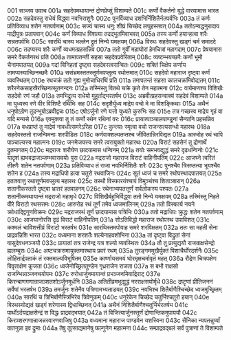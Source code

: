 001  सञ्जय उवाच
001a सहदेवमथायान्तं द्रोणप्रेप्सुं विशाम्पते
001c कर्णो वैकर्तनो युद्धे वारयामास भारत
002a सहदेवस्तु राधेयं विद्ध्वा नवभिराशुगैः
002c पुनर्विव्याध दशभिर्निशितैर्नतपर्वभिः
003a तं कर्णः प्रतिविव्याध शतेन नतपर्वणाम्
003c सज्यं चास्य धनुः शीघ्रं चिच्छेद लघुहस्तवत्
004a ततोऽन्यद्धनुरादाय माद्रीपुत्रः प्रतापवान्
004c कर्णं विव्याध विंशत्या तदद्भुतमिवाभवत्
005a तस्य कर्णो हयान्हत्वा शरैः सन्नतपर्वभिः
005c सारथिं चास्य भल्लेन द्रुतं निन्ये यमक्षयम्
006a विरथः सहदेवस्तु खड्गं चर्म समाददे
006c तदप्यस्य शरैः कर्णो व्यधमत्प्रहसन्निव
007a ततो गुर्वीं महाघोरां हेमचित्रां महागदाम्
007c प्रेषयामास समरे वैकर्तनरथं प्रति
008a तामापतन्तीं सहसा सहदेवप्रवेरिताम्
008c व्यष्टम्भयच्छरैः कर्णो भूमौ चैनामपातयत्
009a गदां विनिहतां दृष्ट्वा सहदेवस्त्वरान्वितः
009c शक्तिं चिक्षेप कर्णाय तामप्यस्याच्छिनच्छरैः
010a ससंभ्रमस्ततस्तूर्णमवप्लुत्य रथोत्तमात्
010c सहदेवो महाराज दृष्ट्वा कर्णं व्यवस्थितम्
010e रथचक्रं ततो गृह्य मुमोचाधिरथिं प्रति
011a तमापतन्तं सहसा कालचक्रमिवोद्यतम्
011c शरैरनेकसाहस्रैरच्छिनत्सूतनन्दनः
012a तस्मिंस्तु वितथे चक्रे कृते तेन महात्मना
012c वार्यमाणश्च विशिखैः सहदेवो रणं जहौ
013a तमभिद्रुत्य राधेयो मुहूर्ताद्भरतर्षभ
013c अब्रवीत्प्रहसन्वाक्यं सहदेवं विशाम्पते
014a मा युध्यस्व रणे वीर विशिष्टै रथिभिः सह
014c सदृशैर्युध्य माद्रेय वचो मे मा विशङ्किथाः
015a अथैनं धनुषोऽग्रेण तुदन्भूयोऽब्रवीद्वचः
015c एषोऽर्जुनो रणे यत्तो युध्यते कुरुभिः सह
015e तत्र गच्छस्व माद्रेय गृहं वा यदि मन्यसे
016a एवमुक्त्वा तु तं कर्णो रथेन रथिनां वरः
016c प्रायात्पाञ्चालपाण्डूनां सैन्यानि प्रहसन्निव
017a वधप्राप्तं तु माद्रेयं नावधीत्समरेऽरिहा
017c कुन्त्याः स्मृत्वा वचो राजन्सत्यसन्धो महारथः
018a सहदेवस्ततो राजन्विमनाः शरपीडितः
018c कर्णवाक्शल्यतप्तश्च जीवितान्निरविद्यत
019a आरुरोह रथं चापि पाञ्चाल्यस्य महात्मनः
019c जनमेजयस्य समरे त्वरायुक्तो महारथः
020a विराटं सहसेनं तु द्रोणार्थे द्रुतमागतम्
020c मद्रराजः शरौघेण छादयामास धन्विनम्
021a तयोः समभवद्युद्धं समरे दृढधन्विनोः
021c यादृशं ह्यभवद्राजञ्जम्भवासवयोः पुरा
022a मद्रराजो महाराज विराटं वाहिनीपतिम्
022c आजघ्ने त्वरितं तीक्ष्णैः शतेन नतपर्वणाम्
023a प्रतिविव्याध तं राजा नवभिर्निशितैः शरैः
023c पुनश्चैव त्रिसप्तत्या भूयश्चैव शतेन ह
024a तस्य मद्राधिपो हत्वा चतुरो रथवाजिनः
024c सूतं ध्वजं च समरे रथोपस्थादपातयत्
025a हताश्वात्तु रथात्तूर्णमवप्लुत्य महारथः
025c तस्थौ विस्फारयंश्चापं विमुञ्चंश्च शिताञ्शरान्
026a शतानीकस्ततो दृष्ट्वा भ्रातरं हतवाहनम्
026c रथेनाभ्यपतत्तूर्णं सर्वलोकस्य पश्यतः
027a शतानीकमथायान्तं मद्रराजो महामृधे
027c विशिखैर्बहुभिर्विद्ध्वा ततो निन्ये यमक्षयम्
028a तस्मिंस्तु निहते वीरे विराटो रथसत्तमः
028c आरुरोह रथं तूर्णं तमेव ध्वजमालिनम्
029a ततो विस्फार्य नयने क्रोधाद्द्विगुणविक्रमः
029c मद्रराजरथं तूर्णं छादयामास पत्रिभिः
030a ततो मद्राधिपः क्रुद्धः शतेन नतपर्वणाम्
030c आजघानोरसि दृढं विराटं वाहिनीपतिम्
031a सोऽतिविद्धो महाराज रथोपस्थ उपाविशत्
031c कश्मलं चाविशत्तीव्रं विराटो भरतर्षभ
031e सारथिस्तमपोवाह समरे शरविक्षतम्
032a ततः सा महती सेना प्राद्रवन्निशि भारत
032c वध्यमाना शरशतैः शल्येनाहवशोभिना
033a तां दृष्ट्वा विद्रुतां सेनां वासुदेवधनञ्जयौ
033c प्रायातां तत्र राजेन्द्र यत्र शल्यो व्यवस्थितः
034a तौ तु प्रत्युद्ययौ राजन्राक्षसेन्द्रो ह्यलम्बुसः
034c अष्टचक्रसमायुक्तमास्थाय प्रवरं रथम्
035a तुरङ्गममुखैर्युक्तं पिशाचैर्घोरदर्शनैः
035c लोहितार्द्रपताकं तं रक्तमाल्यविभूषितम्
035e कार्ष्णायसमयं घोरमृक्षचर्मावृतं महत्
036a रौद्रेण चित्रपक्षेण विवृताक्षेण कूजता
036c ध्वजेनोच्छ्रिततुण्डेन गृध्रराजेन राजता
037a स बभौ राक्षसो राजन्भिन्नाञ्जनचयोपमः
037c रुरोधार्जुनमायान्तं प्रभञ्जनमिवाद्रिराट्
037e किरन्बाणगणान्राजञ्शतशोऽर्जुनमूर्धनि
038a अतितीव्रमभूद्युद्धं नरराक्षसयोर्मृधे
038c द्रष्टॄणां प्रीतिजननं सर्वेषां भरतर्षभ
039a तमर्जुनः शतेनैव पत्रिणामभ्यताडयत्
039c नवभिश्च शितैर्बाणैश्चिच्छेद ध्वजमुच्छ्रितम्
040a सारथिं च त्रिभिर्बाणैस्त्रिभिरेव त्रिवेणुकम्
040c धनुरेकेन चिच्छेद चतुर्भिश्चतुरो हयान्
040e विरथस्योद्यतं खड्गं शरेणास्य द्विधाच्छिनत्
041a अथैनं निशितैर्बाणैश्चतुर्भिर्भरतर्षभ
041c पार्थोऽर्दयद्राक्षसेन्द्रं स विद्धः प्राद्रवद्भयात्
042a तं विजित्यार्जुनस्तूर्णं द्रोणान्तिकमुपाययौ
042c किरञ्शरगणान्राजन्नरवारणवाजिषु
043a वध्यमाना महाराज पाण्डवेन यशस्विना
043c सैनिका न्यपतन्नुर्व्यां वातनुन्ना इव द्रुमाः
044a तेषु तूत्साद्यमानेषु फल्गुनेन महात्मना
044c सम्प्राद्रवद्बलं सर्वं पुत्राणां ते विशाम्पते

